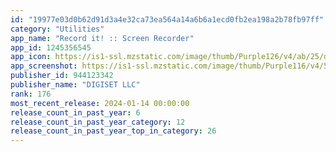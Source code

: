 ```yaml
---
id: "19977e03d0b62d91d3a4e32ca73ea564a14a6b6a1ecd0fb2ea198a2b78fb97ff"
category: "Utilities"
app_name: "Record it! :: Screen Recorder"
app_id: 1245356545
app_icon: https://is1-ssl.mzstatic.com/image/thumb/Purple126/v4/ab/25/d5/ab25d54c-ee74-ff2c-0d2a-885ed0411efe/AppIcon-0-0-1x_U007emarketing-0-7-0-85-220.png/1024x1024bb.png
app_screenshot: https://is1-ssl.mzstatic.com/image/thumb/Purple116/v4/5f/47/b9/5f47b90d-802b-ec76-43f6-9e6549cf2350/pr_source.png/1242x2688bb.png
publisher_id: 944123342
publisher_name: "DIGISET LLC"
rank: 176
most_recent_release: 2024-01-14 00:00:00
release_count_in_past_year: 6
release_count_in_past_year_category: 12
release_count_in_past_year_top_in_category: 26
---
```

